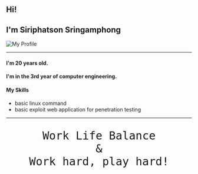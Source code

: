 ## Hi!
## I'm Siriphatson Sringamphong

![My Profile](https://scontent.fbkk12-2.fna.fbcdn.net/v/t1.6435-9/121226693_2752378738368291_3693305453650388689_n.jpg?_nc_cat=104&ccb=1-7&_nc_sid=09cbfe&_nc_eui2=AeHpkaTXACLZ7EyKlItz9UC_dpsWN79cd_p2mxY3v1x3-i863E1L2Bjauh2Fc7LIjsCWIia477hdd3dT3gmMfw-u&_nc_ohc=Fy-Ysh7zTtoAX_VT2bG&_nc_ht=scontent.fbkk12-2.fna&oh=00_AfBtpWaaEZ7RsW4H881XLg3MpSJauMeIsl38ndg4JkwhvQ&oe=65250ECB "Profile")

--------------------------------

#### I'm  20 years old.
#### I'm in the 3rd year of computer engineering.

#### My Skills
+ basic linux command
+ basic exploit web application for penetration testing

------------------

<pre align="center" style="font-size: 30px;">
Work Life Balance
&
Work hard, play hard!
</pre>
